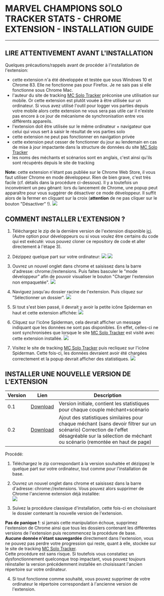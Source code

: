 # MARVEL CHAMPIONS SOLO TRACKER STATS - CHROME EXTENSION - INSTALLATION GUIDE 
---
## LIRE ATTENTIVEMENT AVANT L'INSTALLATION
Quelques précautions/rappels avant de procéder à l'installation de l'extension:
* cette extension n'a été développée et testée que sous Windows 10 et Chrome 83. Elle ne fonctionne pas pour Firefox. Je ne sais pas si elle fonctionne sous Chrome Mac.
* l'auteur du site de tracking [MC Solo Tracker](https://marvelchampions.azurewebsites.net/) préconise une utilisation sur mobile. Or cette extension est plutôt vouée à être utilisée sur un ordinateur. Si vous avez utilisé l'outil pour logger vos parties depuis votre mobile alors cette extension ne vous sera pas utile car il n'existe pas encore à ce jour de mécanisme de synchronisation entre vos différents appareils.
* l'extension doit être utilisée sur le même ordinateur + navigateur que celui qui vous sert à saisir le résultat de vos parties solo
* cette extension ne peut pas fonctionner en navigation privée
* cette extension peut cesser de fonctionner du jour au lendemain en cas de mise à jour impactante dans la structure de données du site [MC Solo Tracker](https://marvelchampions.azurewebsites.net/)
* les noms des méchants et scénarios sont en anglais, c'est ainsi qu'ils sont récupérés depuis le site de tracking

**Note:** cette extension n'étant pas publiée sur le Chrome Web Store, il vous faut utiliser Chrome en mode développeur. Rien de bien grave, c'est très facile (cf. détails dans la procédure ci-dessous).
Il y a toutefois un inconvénient un peu gênant: lors du lancement de Chrome, une popup peut apparaître pour vous suggérer de désactiver ce mode développeur. Il suffit alors de la fermer en cliquant sur la croix (**attention** de ne pas cliquer sur le bouton "Désactiver" !).
![](docs/install/warning_mode_dev.png)


## COMMENT INSTALLER L'EXTENSION ?
1. Téléchargez le zip de la dernière version de l'extension disponible [ici](https://github.com/nidragedd/mc_solo_tracker_extension/blob/master/mc_solo_tracker_v0.2.zip). (Autre option pour développeurs ou si vous voulez être certains du code qui est exécuté: vous pouvez cloner ce repository de code et aller directement à l'étape 3).
2. Dézippez quelque part sur votre ordinateur:
![](docs/install/install_step1.jpg)
![](docs/install/install_step2.jpg)

3. Ouvrez un nouvel onglet dans chrome et saisissez dans la barre d'adresse: chrome://extensions. Puis faites basculer le "mode développeur" afin de pouvoir visualiser le bouton "Charger l'extension non empaquetée".
![](docs/install/install_step3.jpg)

4. Naviguez jusqu'au dossier racine de l'extension. Puis cliquez sur "Sélectionner un dossier".
![](docs/install/install_step4.jpg)

5. Si tout s'est bien passé, il devrait y avoir la petite icône Spiderman en haut et cette extension affichée:
![](docs/install/install_step5.jpg)

6. Cliquez sur l'icône Spiderman, cela devrait afficher un message indiquant que les données ne sont pas disponibles. En effet, celles-ci ne sont synchronisées que lorsque le site [MC Solo Tracker](https://marvelchampions.azurewebsites.net/) est visité avec cette extension installée.
![](docs/install/install_step6.jpg)

7. Visitez le site de tracking [MC Solo Tracker](https://marvelchampions.azurewebsites.net/) puis recliquez sur l'icône Spiderman. Cette fois-ci, les données devraient avoir été chargées correctement et la popup devrait afficher des statistiques.
![](docs/install/install_step7.jpg)


## INSTALLER UNE NOUVELLE VERSION DE L'EXTENSION
| Version | Lien | Description                                                                                                                                                                                      |
|---------|------|--------------------------------------------------------------------------------------------------------------------------------------------------------------------------------------------------|
| 0.1     | [Download](https://github.com/nidragedd/mc_solo_tracker_extension/blob/master/mc_solo_tracker.zip)      | Version initiale, contient les statistiques pour chaque couple méchant+scénario                                                                                                                  |
| 0.2     | [Download](https://github.com/nidragedd/mc_solo_tracker_extension/blob/master/mc_solo_tracker_v0.2.zip) | Ajout des statistiques similaires pour chaque méchant (sans devoir filtrer sur un scénario) Correction de l'effet désagréable sur la sélection de méchant ou scénario (remontée en haut de page) |

Procédé:
1. Téléchargez le zip correspondant à la version souhaitée et dézippez le quelque part sur votre ordinateur, tout comme pour l'installation de base.

2. Ouvrez un nouvel onglet dans chrome et saisissez dans la barre d'adresse: chrome://extensions. Vous pouvez alors supprimer  de Chrome l'ancienne extension déjà installée:  
![](docs/install/upgrade_delete_previous.png)

3. Suivez la procédure classique d'installation, cette fois-ci en choissisant le dossier contenant la nouvelle version de l'extension.

**Pas de panique !**: si jamais cette manipulation échoue, supprimez l'extension de Chrome ainsi que tous les dossiers contenant les différentes versions de l'extension puis recommencez la procédure de base.  
**Aucune donnée n'étant sauvegardée** directement dans l'extension, vous ne pouvez pas perdre votre progression qui reste, quant à elle, stockée sur le site de tracking [MC Solo Tracker](https://marvelchampions.azurewebsites.net/).  
Cette procédure est sans risque. Si toutefois vous constatiez un dysfonctionnement quelconque trop impactant, vous pouvez toujours réinstaller la version précédemment installée en choisissant l'ancien répertoire sur votre ordinateur.

4. Si tout fonctionne comme souhaité, vous pouvez supprimer de votre ordinateur le répertoire correspondant à l'ancienne version de l'extension.
